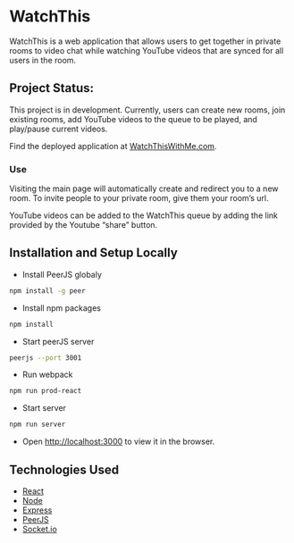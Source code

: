 # WatchThis

WatchThis is a web application that allows users to get together in private rooms to video chat while watching YouTube videos that are synced for all users in the room.

## Project Status:

This project is in development. Currently, users can create new rooms, join existing rooms, add YouTube videos to the queue to be played, and play/pause current videos.


Find the deployed application at [WatchThisWithMe.com](https://watchthiswithme.com). 

### Use
Visiting the main page will automatically create and redirect you to a new room. To invite people to your private room, give them your room’s url. 

YouTube videos can be added to the WatchThis queue by adding the link provided by the Youtube “share” button. 



## Installation and Setup Locally

* Install PeerJS globaly
``` sh
npm install -g peer
```
* Install npm packages
``` sh
npm install
```
* Start peerJS server
``` sh
peerjs --port 3001
```
* Run webpack
 ``` sh
npm run prod-react
```
* Start server
 ``` sh
npm run server
```
* Open [http://localhost:3000](http://localhost:3000) to view it in the browser.

## Technologies Used

- [React](https://reactjs.org/)
- [Node](https://nodejs.org/en/)
- [Express](https://expressjs.com/)
- [PeerJS](https://peerjs.com/)
- [Socket.io](https://socket.io/)
